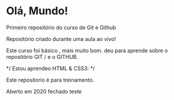 # Olá, Mundo!
 Primeiro repositório do curso de Git e Github

 Repositório criado durante uma aula ao vivo!

 Este curso foi básico , mais muito bom. deu para aprende sobre o repositório GIT / e o GITHUB.
 
 
 */ Estou aprendeo HTML & CSS3: */
 
 
 Este repositorio é para treinamento. 
  
  
  Aberto em 2020
  fechado teste
